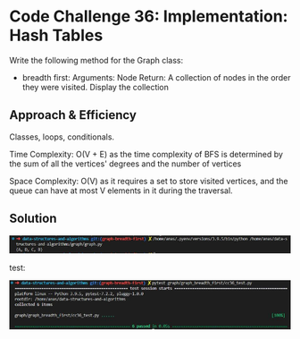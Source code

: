 # Code Challenge 36: Implementation: Hash Tables

Write the following method for the Graph class:

- breadth first:
    Arguments: Node
    Return: A collection of nodes in the order they were visited.
    Display the collection

## Approach & Efficiency

Classes, loops, conditionals.

Time Complexity: O(V + E) as the time complexity of BFS is determined by the sum of all the vertices' degrees and the number of vertices

Space Complexity: O(V) as it requires a set to store visited vertices, and the queue can have at most V elements in it during the traversal.

## Solution

![run 36](/assets/run36.JPG "run example")

test:

![test 36](/assets/test36.JPG "test")
